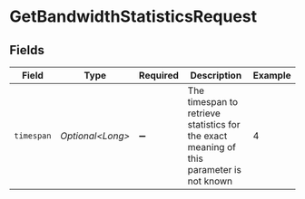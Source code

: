 # GetBandwidthStatisticsRequest


## Fields

| Field                                                                                     | Type                                                                                      | Required                                                                                  | Description                                                                               | Example                                                                                   |
| ----------------------------------------------------------------------------------------- | ----------------------------------------------------------------------------------------- | ----------------------------------------------------------------------------------------- | ----------------------------------------------------------------------------------------- | ----------------------------------------------------------------------------------------- |
| `timespan`                                                                                | *Optional\<Long>*                                                                         | :heavy_minus_sign:                                                                        | The timespan to retrieve statistics for<br/>the exact meaning of this parameter is not known<br/> | 4                                                                                         |